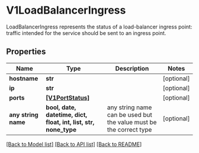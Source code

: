 # V1LoadBalancerIngress

LoadBalancerIngress represents the status of a load-balancer ingress point: traffic intended for the service should be sent to an ingress point.

## Properties
Name | Type | Description | Notes
------------ | ------------- | ------------- | -------------
**hostname** | **str** |  | [optional] 
**ip** | **str** |  | [optional] 
**ports** | [**[V1PortStatus]**](V1PortStatus.md) |  | [optional] 
**any string name** | **bool, date, datetime, dict, float, int, list, str, none_type** | any string name can be used but the value must be the correct type | [optional]

[[Back to Model list]](../README.md#documentation-for-models) [[Back to API list]](../README.md#documentation-for-api-endpoints) [[Back to README]](../README.md)


